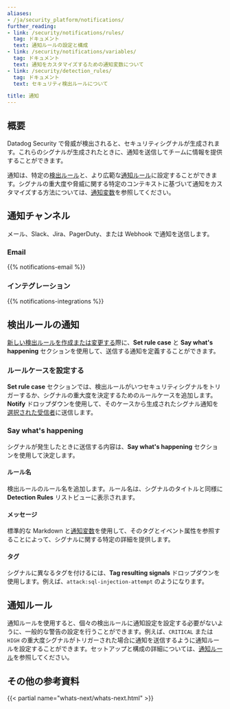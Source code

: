 ```yaml
---
aliases:
- /ja/security_platform/notifications/
further_reading:
- link: /security/notifications/rules/
  tag: ドキュメント
  text: 通知ルールの設定と構成
- link: /security/notifications/variables/
  tag: ドキュメント
  text: 通知をカスタマイズするための通知変数について
- link: /security/detection_rules/
  tag: ドキュメント
  text: セキュリティ検出ルールについて

title: 通知
---
```


## 概要

Datadog Security で脅威が検出されると、セキュリティシグナルが生成されます。これらのシグナルが生成されたときに、通知を送信してチームに情報を提供することができます。

通知は、特定の[検出ルール](#detection-rule-notifications)と、より広範な[通知ルール](#notification-rules)に設定することができます。シグナルの重大度や脅威に関する特定のコンテキストに基づいて通知をカスタマイズする方法については、[通知変数][1]を参照してください。

## 通知チャンネル

メール、Slack、Jira、PagerDuty、または Webhook で通知を送信します。

### Email

{{% notifications-email %}}

### インテグレーション

{{% notifications-integrations %}}

## 検出ルールの通知

[新しい検出ルールを作成または変更する][2]際に、**Set rule case** と **Say what's happening** セクションを使用して、送信する通知を定義することができます。

### ルールケースを設定する

**Set rule case** セクションでは、検出ルールがいつセキュリティシグナルをトリガーするか、シグナルの重大度を決定するためのルールケースを追加します。**Notify** ドロップダウンを使用して、そのケースから生成されたシグナル通知を[選択された受信者](#notification-channels)に送信します。

### Say what's happening

シグナルが発生したときに送信する内容は、**Say what's happening** セクションを使用して決定します。

#### ルール名

検出ルールのルール名を追加します。ルール名は、シグナルのタイトルと同様に **Detection Rules** リストビューに表示されます。

#### メッセージ

標準的な Markdown と[通知変数][1]を使用して、そのタグとイベント属性を参照することによって、シグナルに関する特定の詳細を提供します。

#### タグ

シグナルに異なるタグを付けるには、**Tag resulting signals** ドロップダウンを使用します。例えば、`attack:sql-injection-attempt` のようになります。

## 通知ルール

通知ルールを使用すると、個々の検出ルールに通知設定を設定する必要がないように、一般的な警告の設定を行うことができます。例えば、`CRITICAL` または `HIGH` の重大度シグナルがトリガーされた場合に通知を送信するように通知ルールを設定することができます。セットアップと構成の詳細については、[通知ルール][3]を参照してください。

## その他の参考資料

{{< partial name="whats-next/whats-next.html" >}}

[1]: /ja/security/notifications/variables/
[2]: /ja/security/detection_rules/#creating-and-managing-detection-rules
[3]: /ja/security/notifications/rules/
